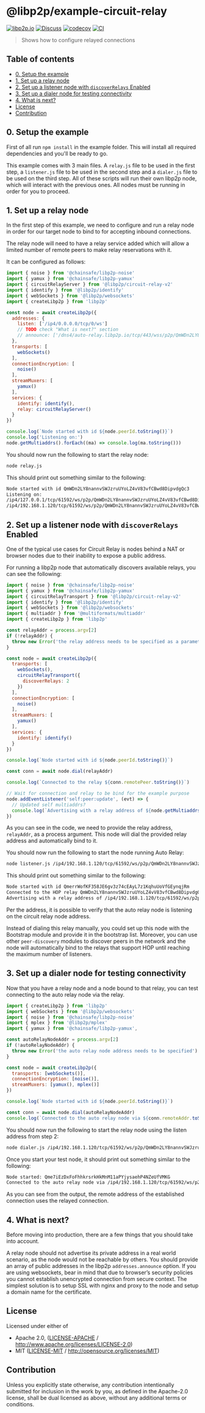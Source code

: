 # @libp2p/example-circuit-relay <!-- omit in toc -->

[![libp2p.io](https://img.shields.io/badge/project-libp2p-yellow.svg?style=flat-square)](http://libp2p.io/)
[![Discuss](https://img.shields.io/discourse/https/discuss.libp2p.io/posts.svg?style=flat-square)](https://discuss.libp2p.io)
[![codecov](https://img.shields.io/codecov/c/github/libp2p/js-libp2p-examples.svg?style=flat-square)](https://codecov.io/gh/libp2p/js-libp2p-examples)
[![CI](https://img.shields.io/github/actions/workflow/status/libp2p/js-libp2p-examples/ci.yml?branch=main\&style=flat-square)](https://github.com/libp2p/js-libp2p-examples/actions/workflows/ci.yml?query=branch%3Amain)

> Shows how to configure relayed connections

## Table of contents <!-- omit in toc -->

- [0. Setup the example](#0-setup-the-example)
- [1. Set up a relay node](#1-set-up-a-relay-node)
- [2. Set up a listener node with `discoverRelays` Enabled](#2-set-up-a-listener-node-with-discoverrelays-enabled)
- [3. Set up a dialer node for testing connectivity](#3-set-up-a-dialer-node-for-testing-connectivity)
- [4. What is next?](#4-what-is-next)
- [License](#license)
- [Contribution](#contribution)

## 0. Setup the example

First of all run `npm install` in the example folder. This will install all
required dependencies and you'll be ready to go.

This example comes with 3 main files. A `relay.js` file to be used in the first
step, a `listener.js` file to be used in the second step and a `dialer.js` file
to be used on the third step. All of these scripts will run their own libp2p
node, which will interact with the previous ones. All nodes must be running in
order for you to proceed.

## 1. Set up a relay node

In the first step of this example, we need to configure and run a relay node in
order for our target node to bind to for accepting inbound connections.

The relay node will need to have a relay service added which will allow a
limited number of remote peers to make relay reservations with it.

It can be configured as follows:

```js
import { noise } from '@chainsafe/libp2p-noise'
import { yamux } from '@chainsafe/libp2p-yamux'
import { circuitRelayServer } from '@libp2p/circuit-relay-v2'
import { identify } from '@libp2p/identify'
import { webSockets } from '@libp2p/websockets'
import { createLibp2p } from 'libp2p'

const node = await createLibp2p({
  addresses: {
    listen: ['/ip4/0.0.0.0/tcp/0/ws']
    // TODO check "What is next?" section
    // announce: ['/dns4/auto-relay.libp2p.io/tcp/443/wss/p2p/QmWDn2LY8nannvSWJzruUYoLZ4vV83vfCBwd8DipvdgQc3']
  },
  transports: [
    webSockets()
  ],
  connectionEncryption: [
    noise()
  ],
  streamMuxers: [
    yamux()
  ],
  services: {
    identify: identify(),
    relay: circuitRelayServer()
  }
})

console.log(`Node started with id ${node.peerId.toString()}`)
console.log('Listening on:')
node.getMultiaddrs().forEach((ma) => console.log(ma.toString()))
```

You should now run the following to start the relay node:

```sh
node relay.js
```

This should print out something similar to the following:

```sh
Node started with id QmWDn2LY8nannvSWJzruUYoLZ4vV83vfCBwd8DipvdgQc3
Listening on:
/ip4/127.0.0.1/tcp/61592/ws/p2p/QmWDn2LY8nannvSWJzruUYoLZ4vV83vfCBwd8DipvdgQc3
/ip4/192.168.1.120/tcp/61592/ws/p2p/QmWDn2LY8nannvSWJzruUYoLZ4vV83vfCBwd8DipvdgQc3
```

## 2. Set up a listener node with `discoverRelays` Enabled

One of the typical use cases for Circuit Relay is nodes behind a NAT or browser
nodes due to their inability to expose a public address.

For running a libp2p node that automatically discovers available relays, you can
see the following:

```js
import { noise } from '@chainsafe/libp2p-noise'
import { yamux } from '@chainsafe/libp2p-yamux'
import { circuitRelayTransport } from '@libp2p/circuit-relay-v2'
import { identify } from '@libp2p/identify'
import { webSockets } from '@libp2p/websockets'
import { multiaddr } from '@multiformats/multiaddr'
import { createLibp2p } from 'libp2p'

const relayAddr = process.argv[2]
if (!relayAddr) {
  throw new Error('the relay address needs to be specified as a parameter')
}

const node = await createLibp2p({
  transports: [
    webSockets(),
    circuitRelayTransport({
      discoverRelays: 2
    })
  ],
  connectionEncryption: [
    noise()
  ],
  streamMuxers: [
    yamux()
  ],
  services: {
    identify: identify()
  }
})

console.log(`Node started with id ${node.peerId.toString()}`)

const conn = await node.dial(relayAddr)

console.log(`Connected to the relay ${conn.remotePeer.toString()}`)

// Wait for connection and relay to be bind for the example purpose
node.addEventListener('self:peer:update', (evt) => {
  // Updated self multiaddrs?
  console.log(`Advertising with a relay address of ${node.getMultiaddrs()[0].toString()}`)
})
```

As you can see in the code, we need to provide the relay address, `relayAddr`,
as a process argument. This node will dial the provided relay address and
automatically bind to it.

You should now run the following to start the node running Auto Relay:

```sh
node listener.js /ip4/192.168.1.120/tcp/61592/ws/p2p/QmWDn2LY8nannvSWJzruUYoLZ4vV83vfCBwd8DipvdgQc3
```

This should print out something similar to the following:

```sh
Node started with id QmerrWofKF358JE6gv3z74cEAyL7z1KqhuUoVfGEynqjRm
Connected to the HOP relay QmWDn2LY8nannvSWJzruUYoLZ4vV83vfCBwd8DipvdgQc3
Advertising with a relay address of /ip4/192.168.1.120/tcp/61592/ws/p2p/QmWDn2LY8nannvSWJzruUYoLZ4vV83vfCBwd8DipvdgQc3/p2p-circuit/p2p/QmerrWofKF358JE6gv3z74cEAyL7z1KqhuUoVfGEynqjRm
```

Per the address, it is possible to verify that the auto relay node is listening
on the circuit relay node address.

Instead of dialing this relay manually, you could set up this node with the
Bootstrap module and provide it in the bootstrap list. Moreover, you can use
other `peer-discovery` modules to discover peers in the network and the node
will automatically bind to the relays that support HOP until reaching the
maximum number of listeners.

## 3. Set up a dialer node for testing connectivity

Now that you have a relay node and a node bound to that relay, you can test
connecting to the auto relay node via the relay.

```js
import { createLibp2p } from 'libp2p'
import { webSockets } from '@libp2p/websockets'
import { noise } from '@chainsafe/libp2p-noise'
import { mplex } from '@libp2p/mplex'
import { yamux } from '@chainsafe/libp2p-yamux',

const autoRelayNodeAddr = process.argv[2]
if (!autoRelayNodeAddr) {
  throw new Error('the auto relay node address needs to be specified')
}

const node = await createLibp2p({
  transports: [webSockets()],
  connectionEncryption: [noise()],
  streamMuxers: [yamux(), mplex()]
})

console.log(`Node started with id ${node.peerId.toString()}`)

const conn = await node.dial(autoRelayNodeAddr)
console.log(`Connected to the auto relay node via ${conn.remoteAddr.toString()}`)
```

You should now run the following to start the relay node using the listen
address from step 2:

```sh
node dialer.js /ip4/192.168.1.120/tcp/61592/ws/p2p/QmWDn2LY8nannvSWJzruUYoLZ4vV83vfCBwd8DipvdgQc3
```

Once you start your test node, it should print out something similar to the
following:

```sh
Node started: Qme7iEzDxFoFhhkrsrkHkMnM11aPYjysaehP4NZeUfVMKG
Connected to the auto relay node via /ip4/192.168.1.120/tcp/61592/ws/p2p/QmWDn2LY8nannvSWJzruUYoLZ4vV83vfCBwd8DipvdgQc3/p2p-circuit/p2p/QmerrWofKF358JE6gv3z74cEAyL7z1KqhuUoVfGEynqjRm
```

As you can see from the output, the remote address of the established connection
uses the relayed connection.

## 4. What is next?

Before moving into production, there are a few things that you should take into
account.

A relay node should not advertise its private address in a real world scenario,
as the node would not be reachable by others. You should provide an array of
public addresses in the libp2p `addresses.announce` option. If you are using
websockets, bear in mind that due to browser’s security policies you cannot
establish unencrypted connection from secure context. The simplest solution is
to setup SSL with nginx and proxy to the node and setup a domain name for the
certificate.

## License

Licensed under either of

- Apache 2.0, ([LICENSE-APACHE](LICENSE-APACHE) / <http://www.apache.org/licenses/LICENSE-2.0>)
- MIT ([LICENSE-MIT](LICENSE-MIT) / <http://opensource.org/licenses/MIT>)

## Contribution

Unless you explicitly state otherwise, any contribution intentionally submitted
for inclusion in the work by you, as defined in the Apache-2.0 license, shall
be dual licensed as above, without any additional terms or conditions.
